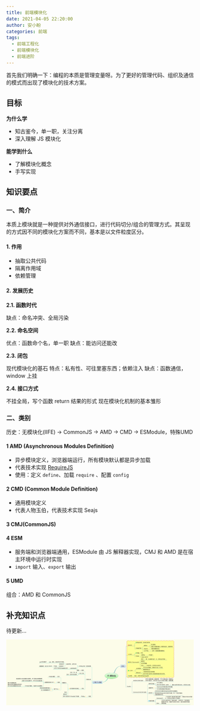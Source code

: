 ```yaml
---
title: 前端模块化
date: 2021-04-05 22:20:00
author: 安小盼
categories: 前端
tags:
  - 前端工程化
  - 前端模块化
  - 前端进阶
---
```


首先我们明确一下：编程的本质是管理变量呀。为了更好的管理代码、组织及通信的模式而出现了模块化的技术方案。

## 目标

**为什么学**

* 知古鉴今，单一职，关注分离
* 深入理解 JS 模块化

**能学到什么**

* 了解模块化概念
* 手写实现

## 知识要点

### 一、简介

本质上模块就是一种提供对外通信接口，进行代码切分/组合的管理方式。其呈现的方式因不同的模块化方案而不同，基本是以文件粒度区分。

#### 1. 作用

* 抽取公共代码
* 隔离作用域
* 依赖管理

#### 2. 发展历史

**2.1. 函数时代**

缺点：命名冲突、全局污染

**2.2. 命名空间**

优点：函数命个名，单一职
缺点：能访问还能改

**2.3. 闭包**

现代模块化的基石
特点：私有性、可往里塞东西；依赖注入
缺点：函数通信，window 上挂

**2.4. 接口方式**

不挂全局，写个函数 return 结果的形式
现在模块化机制的基本雏形

### 二、类别

历史：无模块化(IIFE) -> CommonJS -> AMD -> CMD -> ESModule，特殊UMD

####  1 AMD (Asynchronous Modules Definition)

* 异步模块定义，浏览器端运行，所有模块默认都是异步加载
* 代表技术实现 [RequireJS](https://requirejs.org/docs/api.html)
* 使用：定义 `define`、加载 `require` 、配置 `config`

####  2 CMD (Common Module Definition)

* 通用模块定义
* 代表人物玉伯，代表技术实现 Seajs

####  3 CMJ(CommonJS)


####  4 ESM

* 服务端和浏览器端通用，ESModule 由 JS 解释器实现，CMJ 和 AMD 是在宿主环境中运行时实现
* `import` 输入、`export` 输出

####  5 UMD

组合：AMD 和 CommonJS

## 补充知识点

待更新...

![xmind总结](/static/xmind/front_end/relearn/modular.png)
